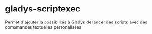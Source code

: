 # gladys-scriptexec
Permet d'ajouter la possibilités à Gladys de lancer des scripts avec des comamandes textuelles personalisées
